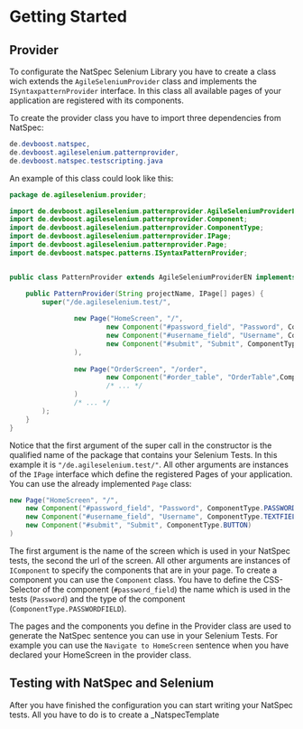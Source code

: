 # Getting Started

## Provider
To configurate the NatSpec Selenium Library you have to create a class wich extends the `AgileSeleniumProvider` class and implements the `ISyntaxpatternProvider` interface. In this class all available pages of your application are registered with its components. 

To create the provider class you have to import three dependencies from NatSpec:
```java
de.devboost.natspec,
de.devboost.agileselenium.patternprovider,
de.devboost.natspec.testscripting.java

```

An example of this class could look like this:
```java
package de.agileselenium.provider;

import de.devboost.agileselenium.patternprovider.AgileSeleniumProviderEN;
import de.devboost.agileselenium.patternprovider.Component;
import de.devboost.agileselenium.patternprovider.ComponentType;
import de.devboost.agileselenium.patternprovider.IPage;
import de.devboost.agileselenium.patternprovider.Page;
import de.devboost.natspec.patterns.ISyntaxPatternProvider;


public class PatternProvider extends AgileSeleniumProviderEN implements ISyntaxPatternProvider {

	public PatternProvider(String projectName, IPage[] pages) {
		super("/de.agileselenium.test/", 
				
				new Page("HomeScreen", "/", 
						new Component("#password_field", "Password", ComponentType.PASSWORDFIELD),
						new Component("#username_field", "Username", ComponentType.TEXTFIELD),
						new Component("#submit", "Submit", ComponentType.BUTTON)	
				),
				
				new Page("OrderScreen", "/order", 
						new Component("#order_table", "OrderTable",ComponentType.TABLE)
						/* ... */
				)
				/* ... */
		);
	}
}
```

Notice that the first argument of the super call in the constructor is the qualified name of the package that contains your Selenium Tests. In this example it is `"/de.agileselenium.test/"`. All other arguments are instances of the `IPage` interface which define the registered Pages of your application. You can use the already implemented `Page` class:
```java
new Page("HomeScreen", "/", 
  	new Component("#password_field", "Password", ComponentType.PASSWORDFIELD),
  	new Component("#username_field", "Username", ComponentType.TEXTFIELD),
  	new Component("#submit", "Submit", ComponentType.BUTTON)	
)
```
The first argument is the name of the screen which is used in your NatSpec tests, the second the url of the screen. All other arguments are instances of `IComponent` to specify the components that are in your page. To create a component you can use the `Component` class. You have to define the CSS-Selector of the component (`#password_field`) the name which is used in the tests (`Password`) and the type of the component (`ComponentType.PASSWORDFIELD`). 

The pages and the components you define in the Provider class are used to generate the NatSpec sentence you can use in your Selenium Tests. For example you can use the `Navigate to HomeScreen` sentence when you have declared your HomeScreen in the provider class.

## Testing with NatSpec and Selenium
After you have finished the configuration you can start writing your NatSpec tests. All you have to do is to create a _NatspecTemplate

<!---
dependencies
## Project Setup
3 plugins: provider, configuration, tests

##provider
add
>MANIFEST.MF
Bundle-ClassPath: bin/,
.


##tests
_NatSpecTemplate:
private SeleniumSupport seleniumSupport.
-->
